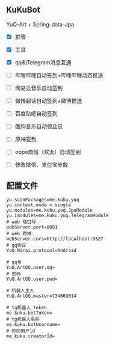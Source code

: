 ## KuKuBot

YuQ-Art + Spring-data-Jpa

- [x] 群管
- [x] 工具
- [x] qq和Telegram消息互通
- [ ] 哔哩哔哩自动签到+哔哩哔哩动态推送
- [ ] 网易云音乐自动签到
- [ ] 微博超话自动签到+微博推送
- [ ] 百度贴吧自动签到
- [ ] 酷狗音乐自动领会员
- [ ] 原神签到
- [ ] oppo商城（欢太）自动签到
- [ ] 修改微信、支付宝步数


## 配置文件
```properties
yu.scanPackages=me.kuku.yuq
yu.context.mode = single
yu.modules=me.kuku.yuq.JpaModule
yu.[modules=me.kuku.yuq.TelegramModule
# web 端口号
webServer.port=8081
# web 跨域
webServer.cors=http://localhost:9527
# qq协议
YuQ.Mirai.protocol=Android

# qq号
YuQ.ArtQQ.user.qq=
# 密码
YuQ.ArtQQ.user.pwd=

# 机器人主人
YuQ.ArtQQ.master=734669014

# tg机器人 token
me.kuku.botToken=
# tg机器人名称
me.kuku.botUsername=
# 你的用户id
me.kuku.creatorId=
```